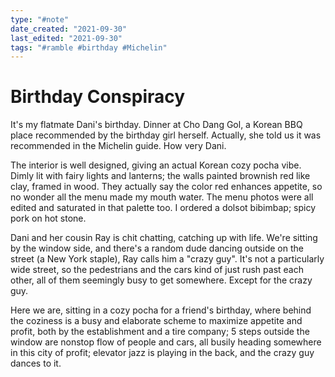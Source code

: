 ```yaml
---
type: "#note"
date_created: "2021-09-30"
last_edited: "2021-09-30"
tags: "#ramble #birthday #Michelin"
---
```


# Birthday Conspiracy

It's my flatmate Dani's birthday. Dinner at Cho Dang Gol, a Korean BBQ place recommended by the birthday girl herself. Actually, she told us it was recommended in the Michelin guide. How very Dani.

The interior is well designed, giving an actual Korean cozy pocha vibe. Dimly lit with fairy lights and lanterns; the walls painted brownish red like clay, framed in wood. They actually say the color red enhances appetite, so no wonder all the menu made my mouth water. The menu photos were all edited and saturated in that palette too. I ordered a dolsot bibimbap; spicy pork on hot stone.

Dani and her cousin Ray is chit chatting, catching up with life. We're sitting by the window side, and there's a random dude dancing outside on the street (a New York staple), Ray calls him a "crazy guy". It's not a particularly wide street, so the pedestrians and the cars kind of just rush past each other, all of them seemingly busy to get somewhere. Except for the crazy guy.

Here we are, sitting in a cozy pocha for a friend's birthday, where behind the coziness is a busy and elaborate scheme to maximize appetite and profit, both by the establishment and a tire company; 5 steps outside the window are nonstop flow of people and cars, all busily heading somewhere in this city of profit; elevator jazz is playing in the back, and the crazy guy dances to it.
